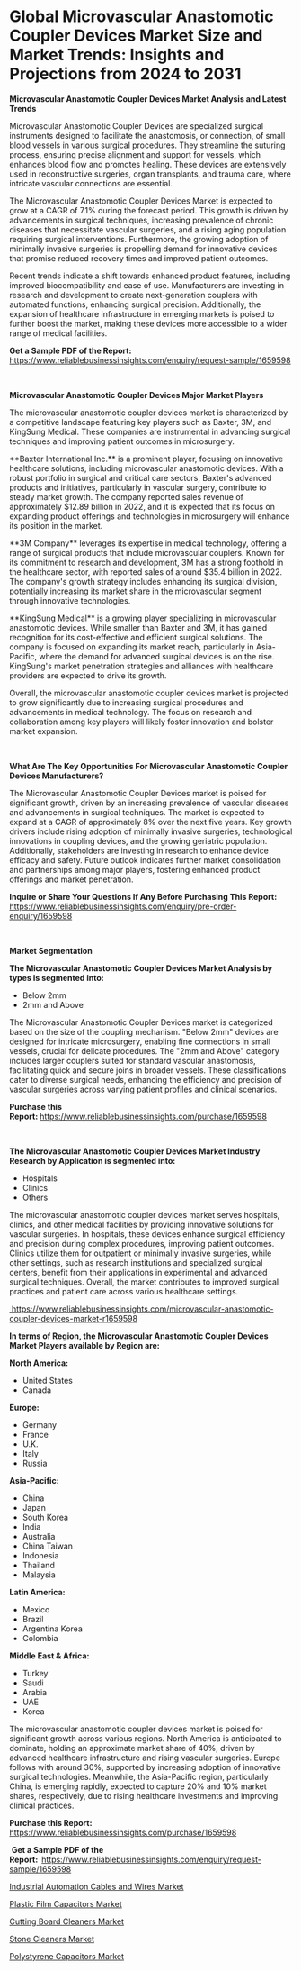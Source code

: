 <p><h1>Global Microvascular Anastomotic Coupler Devices Market Size and Market Trends: Insights and Projections from 2024 to 2031</h1></p><p><strong>Microvascular Anastomotic Coupler Devices Market Analysis and Latest Trends</strong></p>
<p><p>Microvascular Anastomotic Coupler Devices are specialized surgical instruments designed to facilitate the anastomosis, or connection, of small blood vessels in various surgical procedures. They streamline the suturing process, ensuring precise alignment and support for vessels, which enhances blood flow and promotes healing. These devices are extensively used in reconstructive surgeries, organ transplants, and trauma care, where intricate vascular connections are essential.</p><p>The Microvascular Anastomotic Coupler Devices Market is expected to grow at a CAGR of 7.1% during the forecast period. This growth is driven by advancements in surgical techniques, increasing prevalence of chronic diseases that necessitate vascular surgeries, and a rising aging population requiring surgical interventions. Furthermore, the growing adoption of minimally invasive surgeries is propelling demand for innovative devices that promise reduced recovery times and improved patient outcomes.</p><p>Recent trends indicate a shift towards enhanced product features, including improved biocompatibility and ease of use. Manufacturers are investing in research and development to create next-generation couplers with automated functions, enhancing surgical precision. Additionally, the expansion of healthcare infrastructure in emerging markets is poised to further boost the market, making these devices more accessible to a wider range of medical facilities.</p></p>
<p><strong>Get a Sample PDF of the Report:&nbsp;</strong> <a href="https://www.reliablebusinessinsights.com/enquiry/request-sample/1659598?utm_campaign=102&utm_medium=2&utm_source=Github&utm_content=ia&utm_term=18112024&utm_id=microvascular-anastomotic-coupler-devices">https://www.reliablebusinessinsights.com/enquiry/request-sample/1659598</a></p>
<p>&nbsp;</p>
<p><strong>Microvascular Anastomotic Coupler Devices Major Market Players</strong></p>
<p><p>The microvascular anastomotic coupler devices market is characterized by a competitive landscape featuring key players such as Baxter, 3M, and KingSung Medical. These companies are instrumental in advancing surgical techniques and improving patient outcomes in microsurgery.</p><p>**Baxter International Inc.** is a prominent player, focusing on innovative healthcare solutions, including microvascular anastomotic devices. With a robust portfolio in surgical and critical care sectors, Baxter's advanced products and initiatives, particularly in vascular surgery, contribute to steady market growth. The company reported sales revenue of approximately $12.89 billion in 2022, and it is expected that its focus on expanding product offerings and technologies in microsurgery will enhance its position in the market.</p><p>**3M Company** leverages its expertise in medical technology, offering a range of surgical products that include microvascular couplers. Known for its commitment to research and development, 3M has a strong foothold in the healthcare sector, with reported sales of around $35.4 billion in 2022. The company's growth strategy includes enhancing its surgical division, potentially increasing its market share in the microvascular segment through innovative technologies.</p><p>**KingSung Medical** is a growing player specializing in microvascular anastomotic devices. While smaller than Baxter and 3M, it has gained recognition for its cost-effective and efficient surgical solutions. The company is focused on expanding its market reach, particularly in Asia-Pacific, where the demand for advanced surgical devices is on the rise. KingSung's market penetration strategies and alliances with healthcare providers are expected to drive its growth.</p><p>Overall, the microvascular anastomotic coupler devices market is projected to grow significantly due to increasing surgical procedures and advancements in medical technology. The focus on research and collaboration among key players will likely foster innovation and bolster market expansion.</p></p>
<p>&nbsp;</p>
<p><strong>What Are The Key Opportunities For Microvascular Anastomotic Coupler Devices Manufacturers?</strong></p>
<p><p>The Microvascular Anastomotic Coupler Devices market is poised for significant growth, driven by an increasing prevalence of vascular diseases and advancements in surgical techniques. The market is expected to expand at a CAGR of approximately 8% over the next five years. Key growth drivers include rising adoption of minimally invasive surgeries, technological innovations in coupling devices, and the growing geriatric population. Additionally, stakeholders are investing in research to enhance device efficacy and safety. Future outlook indicates further market consolidation and partnerships among major players, fostering enhanced product offerings and market penetration.</p></p>
<p><strong>Inquire or Share Your Questions If Any Before Purchasing This Report:</strong> <a href="https://www.reliablebusinessinsights.com/enquiry/pre-order-enquiry/1659598?utm_campaign=102&utm_medium=2&utm_source=Github&utm_content=ia&utm_term=18112024&utm_id=microvascular-anastomotic-coupler-devices">https://www.reliablebusinessinsights.com/enquiry/pre-order-enquiry/1659598</a></p>
<p>&nbsp;</p>
<p><strong>Market Segmentation</strong></p>
<p><strong>The Microvascular Anastomotic Coupler Devices Market Analysis by types is segmented into:</strong></p>
<p><ul><li>Below 2mm</li><li>2mm and Above</li></ul></p>
<p><p>The Microvascular Anastomotic Coupler Devices market is categorized based on the size of the coupling mechanism. "Below 2mm" devices are designed for intricate microsurgery, enabling fine connections in small vessels, crucial for delicate procedures. The "2mm and Above" category includes larger couplers suited for standard vascular anastomosis, facilitating quick and secure joins in broader vessels. These classifications cater to diverse surgical needs, enhancing the efficiency and precision of vascular surgeries across varying patient profiles and clinical scenarios.</p></p>
<p><strong>Purchase this Report:&nbsp;</strong><a href="https://www.reliablebusinessinsights.com/purchase/1659598?utm_campaign=102&utm_medium=2&utm_source=Github&utm_content=ia&utm_term=18112024&utm_id=microvascular-anastomotic-coupler-devices">https://www.reliablebusinessinsights.com/purchase/1659598</a></p>
<p>&nbsp;</p>
<p><strong>The Microvascular Anastomotic Coupler Devices Market Industry Research by Application is segmented into:</strong></p>
<p><ul><li>Hospitals</li><li>Clinics</li><li>Others</li></ul></p>
<p><p>The microvascular anastomotic coupler devices market serves hospitals, clinics, and other medical facilities by providing innovative solutions for vascular surgeries. In hospitals, these devices enhance surgical efficiency and precision during complex procedures, improving patient outcomes. Clinics utilize them for outpatient or minimally invasive surgeries, while other settings, such as research institutions and specialized surgical centers, benefit from their applications in experimental and advanced surgical techniques. Overall, the market contributes to improved surgical practices and patient care across various healthcare settings.</p></p>
<p><a href="https://www.reliablebusinessinsights.com/microvascular-anastomotic-coupler-devices-market-r1659598?utm_campaign=102&utm_medium=2&utm_source=Github&utm_content=ia&utm_term=18112024&utm_id=microvascular-anastomotic-coupler-devices">&nbsp;https://www.reliablebusinessinsights.com/microvascular-anastomotic-coupler-devices-market-r1659598</a></p>
<p><strong>In terms of Region, the Microvascular Anastomotic Coupler Devices Market Players available by Region are:</strong></p>
<p>
    <p> <strong> North America: </strong>
        <ul>
            <li>United States</li>
            <li>Canada</li>
        </ul>
        </p> 
    <p> <strong> Europe: </strong>
        <ul>
            <li>Germany</li>
            <li>France</li>
            <li>U.K.</li>
            <li>Italy</li>
            <li>Russia</li>
        </ul>
        </p> 
    <p> <strong> Asia-Pacific: </strong>
        <ul>
            <li>China</li>
            <li>Japan</li>
            <li>South Korea</li>
            <li>India</li>
            <li>Australia</li>
            <li>China Taiwan</li>
            <li>Indonesia</li>
            <li>Thailand</li>
            <li>Malaysia</li>
        </ul>
        </p> 
    <p> <strong> Latin America: </strong>
        <ul>
            <li>Mexico</li>
            <li>Brazil</li>
            <li>Argentina Korea</li>
            <li>Colombia</li>
        </ul>
        </p> 
    <p> <strong> Middle East & Africa: </strong>
        <ul>
            <li>Turkey</li>
            <li>Saudi</li>
            <li>Arabia</li>
            <li>UAE</li>
            <li>Korea</li>
        </ul>
    </p>
    </p>
<p><p>The microvascular anastomotic coupler devices market is poised for significant growth across various regions. North America is anticipated to dominate, holding an approximate market share of 40%, driven by advanced healthcare infrastructure and rising vascular surgeries. Europe follows with around 30%, supported by increasing adoption of innovative surgical technologies. Meanwhile, the Asia-Pacific region, particularly China, is emerging rapidly, expected to capture 20% and 10% market shares, respectively, due to rising healthcare investments and improving clinical practices.</p></p>
<p><strong>Purchase this Report: </strong><a href="https://www.reliablebusinessinsights.com/purchase/1659598?utm_campaign=102&utm_medium=2&utm_source=Github&utm_content=ia&utm_term=18112024&utm_id=microvascular-anastomotic-coupler-devices">https://www.reliablebusinessinsights.com/purchase/1659598</a></p>
<p>&nbsp;<strong>Get a Sample PDF of the Report:&nbsp;&nbsp;</strong><a href="https://www.reliablebusinessinsights.com/enquiry/request-sample/1659598?utm_campaign=102&utm_medium=2&utm_source=Github&utm_content=ia&utm_term=18112024&utm_id=microvascular-anastomotic-coupler-devices">https://www.reliablebusinessinsights.com/enquiry/request-sample/1659598</a></p>
<p><strong></strong></p>
<p><p><a href="https://github.com/NargisHussain75/Market-Research-Report-List-1/blob/main/industrial-automation-cables-and-wires-market.md?utm_campaign=102&utm_medium=2&utm_source=Github&utm_content=ia&utm_term=18112024&utm_id=microvascular-anastomotic-coupler-devices">Industrial Automation Cables and Wires Market</a></p><p><a href="https://www.linkedin.com/pulse/plastic-film-capacitors-market-ecosystem-competitive-landscape-xyeqf?utm_campaign=102&utm_medium=2&utm_source=Github&utm_content=ia&utm_term=18112024&utm_id=microvascular-anastomotic-coupler-devices">Plastic Film Capacitors Market</a></p><p><a href="https://issuu.com/reportprime-2/docs/cutting-board-cleaners-market-size-_73d7117c2901d0?utm_campaign=102&utm_medium=2&utm_source=Github&utm_content=ia&utm_term=18112024&utm_id=microvascular-anastomotic-coupler-devices">Cutting Board Cleaners Market</a></p><p><a href="https://issuu.com/reportprime-2/docs/stone-cleaners-market-size-2030.ppt_138dc768120fa4?utm_campaign=102&utm_medium=2&utm_source=Github&utm_content=ia&utm_term=18112024&utm_id=microvascular-anastomotic-coupler-devices">Stone Cleaners Market</a></p><p><a href="https://www.linkedin.com/pulse/disruption-innovation-polystyrene-capacitors-industry-market-analysis-8veif?utm_campaign=102&utm_medium=2&utm_source=Github&utm_content=ia&utm_term=18112024&utm_id=microvascular-anastomotic-coupler-devices">Polystyrene Capacitors Market</a></p></p>
